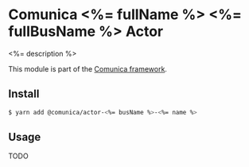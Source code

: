 # Comunica <%= fullName %> <%= fullBusName %> Actor

<%= description %>

This module is part of the [Comunica framework](https://github.com/comunica/comunica).

## Install

```bash
$ yarn add @comunica/actor-<%= busName %>-<%= name %>
```

## Usage

TODO
